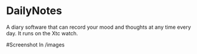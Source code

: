 # DailyNotes
A diary software that can record your mood and thoughts at any time every day.
It runs on the Xtc watch.

#Screenshot
In /images